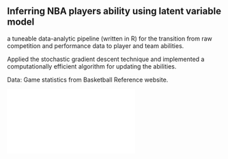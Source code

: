 ## Inferring NBA players ability using latent variable model

a tuneable data-analytic pipeline (written in R) for the transition from raw competition and performance data to player and team abilities.

Applied the stochastic gradient descent technique and implemented a computationally efficient algorithm for updating the abilities.

Data: Game statistics from Basketball Reference website.

![Top 20 players](Top20_2019.pdf)
